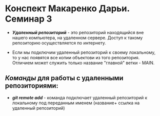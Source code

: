 # Конспект Макаренко Дарьи. Семинар 3

* *__Удаленный репозиторий__* - это репозиторий находящийся вне нашего компьютера, на удаленном сервере. Доступ к такому репозиторию осуществляется по интернету.

+ Если мы подключим удаленный репозиторий к своему локальному, то у нас появятся все копии объектови из того репозитория. Отличием может служить только название "главной" ветки -  MAIN.

## **_Команды_** для работы с удаленными репозиториями:

* _**git remote add**_ - команда подключает удаленный репозиторий к локальному под переданным именем (название+ ссылка на удаленный репозиторий)
